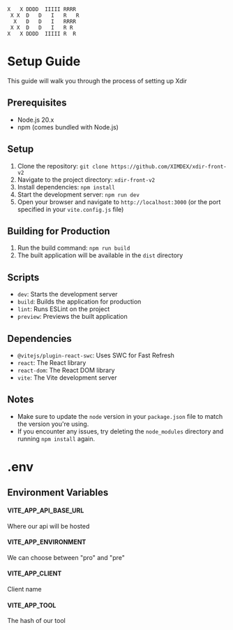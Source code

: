 ```
X   X DDDD  IIIII RRRR
 X X  D   D   I   R   R
  X   D   D   I   RRRR
 X X  D   D   I   R R
X   X DDDD  IIIII R  R
```
Setup Guide
=====================
This guide will walk you through the process of setting up Xdir

## Prerequisites

* Node.js 20.x
* npm (comes bundled with Node.js)

## Setup

1. Clone the repository: `git clone https://github.com/XIMDEX/xdir-front-v2`
2. Navigate to the project directory: `xdir-front-v2`
3. Install dependencies: `npm install`
4. Start the development server: `npm run dev`
5. Open your browser and navigate to `http://localhost:3000` (or the port specified in your `vite.config.js` file)

## Building for Production

1. Run the build command: `npm run build`
2. The built application will be available in the `dist` directory

## Scripts

* `dev`: Starts the development server
* `build`: Builds the application for production
* `lint`: Runs ESLint on the project
* `preview`: Previews the built application

## Dependencies

* `@vitejs/plugin-react-swc`: Uses SWC for Fast Refresh
* `react`: The React library
* `react-dom`: The React DOM library
* `vite`: The Vite development server

## Notes

* Make sure to update the `node` version in your `package.json` file to match the version you're using.
* If you encounter any issues, try deleting the `node_modules` directory and running `npm install` again.

# .env

## Environment Variables

#### VITE_APP_API_BASE_URL
Where our api will be hosted

#### VITE_APP_ENVIRONMENT
We can choose between "pro" and "pre"

#### VITE_APP_CLIENT
Client name

#### VITE_APP_TOOL
The hash of our tool


